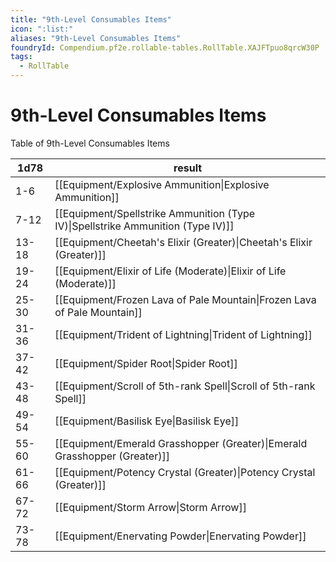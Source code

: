 ```yaml
---
title: "9th-Level Consumables Items"
icon: ":list:"
aliases: "9th-Level Consumables Items"
foundryId: Compendium.pf2e.rollable-tables.RollTable.XAJFTpuo8qrcW30P
tags:
  - RollTable
---
```


# 9th-Level Consumables Items
<p>Table of 9th-Level Consumables Items</p>

| 1d78 | result |
|------|--------|
| 1-6 | [[Equipment/Explosive Ammunition\|Explosive Ammunition]] |
| 7-12 | [[Equipment/Spellstrike Ammunition (Type IV)\|Spellstrike Ammunition (Type IV)]] |
| 13-18 | [[Equipment/Cheetah's Elixir (Greater)\|Cheetah's Elixir (Greater)]] |
| 19-24 | [[Equipment/Elixir of Life (Moderate)\|Elixir of Life (Moderate)]] |
| 25-30 | [[Equipment/Frozen Lava of Pale Mountain\|Frozen Lava of Pale Mountain]] |
| 31-36 | [[Equipment/Trident of Lightning\|Trident of Lightning]] |
| 37-42 | [[Equipment/Spider Root\|Spider Root]] |
| 43-48 | [[Equipment/Scroll of 5th-rank Spell\|Scroll of 5th-rank Spell]] |
| 49-54 | [[Equipment/Basilisk Eye\|Basilisk Eye]] |
| 55-60 | [[Equipment/Emerald Grasshopper (Greater)\|Emerald Grasshopper (Greater)]] |
| 61-66 | [[Equipment/Potency Crystal (Greater)\|Potency Crystal (Greater)]] |
| 67-72 | [[Equipment/Storm Arrow\|Storm Arrow]] |
| 73-78 | [[Equipment/Enervating Powder\|Enervating Powder]] |
